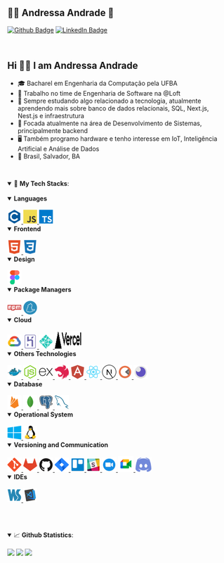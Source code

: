 ## 👩‍💻 Andressa Andrade 🦉

[![Github Badge](https://img.shields.io/badge/-Github-373737?style=flat&logo=Github&logoColor=white)](https://github.com/AndressAndrade)
[![LinkedIn Badge](https://img.shields.io/badge/-LinkedIn-blue?style=flat&logo=linkedin&logoColor=white)](https://www.linkedin.com/in/andressa-andrade-28b106119/)

<br>

<h2> Hi 👋🏽 I am Andressa Andrade</h2>

- 🎓 Bacharel em Engenharia da Computação pela UFBA
- 🏢 Trabalho no time de Engenharia de Software na @Loft
- 🔭 Sempre estudando algo relacionado a tecnologia, atualmente aprendendo mais sobre banco de dados relacionais, SQL, Next.js, Nest.js e infraestrutura
- 🎯 Focada atualmente na área de Desenvolvimento de Sistemas, principalmente backend
- 🖥️ Também programo hardware e tenho interesse em IoT, Inteligência Artificial e Análise de Dados
- 🧭 Brasil, Salvador, BA

<br>
 
<a id="tech"></a>

<details open>
  <summary>🚀 
    <strong>My Tech Stacks</strong>:
  </summary>
  
  <br>

<details open>
<summary>
<strong> Languages</strong> 
</summary>

<br>

<a href="https://en.wikipedia.org/wiki/C_(programming_language)">
 <img src="https://raw.githubusercontent.com/AndressAndrade/AndressAndrade/main/images/c-plain.svg" width="32" height="32" alt="C">
</a>

<a href="https://developer.mozilla.org/en-US/docs/Learn/JavaScript">
 <img src="https://raw.githubusercontent.com/AndressAndrade/AndressAndrade/main/images/javascript-original.svg" width="32" height="32" alt="Javascript">
</a>

<a href="https://www.typescriptlang.org">
  <img src="https://raw.githubusercontent.com/AndressAndrade/AndressAndrade/main/images/typescript-original.svg" width="32" height="32" alt="Typescript">
</a>

</details>

<details open>
<summary>
<strong> Frontend</strong> 
</summary>

<br>

<a href="https://developer.mozilla.org/en-US/docs/Glossary/HTML">
 <img src="https://raw.githubusercontent.com/AndressAndrade/AndressAndrade/main/images/html5-plain.svg" width="32" height="32" alt="html">
</a>

<a href="https://developer.mozilla.org/en-US/docs/Web/CSS">
 <img src="https://raw.githubusercontent.com/AndressAndrade/AndressAndrade/main/images/css3-plain.svg" width="32" height="32" alt="css">
</a>

</details>

<details open>
<summary>
<strong> Design</strong> 
</summary>

<br>

<a href="https://www.figma.com">
<img src="https://raw.githubusercontent.com/AndressAndrade/AndressAndrade/main/images/figma-original.svg" width="32" height="32" alt="figma">
</a>

</details>

<details open>
<summary>
<strong> Package Managers</strong> 
</summary>

<br>

<a href="https://www.npmjs.com">
<img src="https://raw.githubusercontent.com/AndressAndrade/AndressAndrade/main/images/npm-original-wordmark.svg" width="32" height="32" alt="npm">
</a>

<a href="https://yarnpkg.com">
<img src="https://raw.githubusercontent.com/AndressAndrade/AndressAndrade/main/images/yarn-original.svg" width="32" height="32" alt="yarn">
</a>

</details>

<details open>
<summary>
<strong> Cloud </strong> 
</summary>
  
 <br>

<a href="https://cloud.google.com/">
<img src="https://raw.githubusercontent.com/AndressAndrade/AndressAndrade/main/images/googlecloud-original.svg" width="32" height="32" alt="gcp">
</a>

<a href="https://www.heroku.com">
<img src="https://raw.githubusercontent.com/AndressAndrade/AndressAndrade/main/images/heroku-original.svg" width="32" height="32" alt="heroku">
</a>

<a href="https://www.netlify.com">
<img src="https://raw.githubusercontent.com/AndressAndrade/AndressAndrade/main/images/netlify.svg" width="32" height="32" alt="netlify">
</a>

<a href="https://vercel.com">
<img src="https://raw.githubusercontent.com/AndressAndrade/AndressAndrade/main/images/vercel.svg" width="60" height="40" alt="vercel">
</a>

</details>
<details open>
  <summary>
   <strong> Others Technologies</strong> 
 </summary>
  
 <br>

<a href="https://www.docker.com">
<img src="https://raw.githubusercontent.com/AndressAndrade/AndressAndrade/main/images/docker-original.svg" width="32" height="32" alt="docker">
</a>

<a href="https://nodejs.org/en/">
<img src="https://raw.githubusercontent.com/AndressAndrade/AndressAndrade/main/images/nodejs-original.svg" width="32" height="32" alt="nodejs">
</a>

<a href="https://expressjs.com/pt-br/">
<img src="https://raw.githubusercontent.com/AndressAndrade/AndressAndrade/main/images/express-original.svg" width="32" height="32" alt="expressjs">
</a>

<a href="https://nestjs.com">
<img src="https://raw.githubusercontent.com/AndressAndrade/AndressAndrade/main/images/nestjs-plain.svg" width="32" height="32" alt="nestjs">
</a>

<a href="https://angular.io">
<img src="https://raw.githubusercontent.com/AndressAndrade/AndressAndrade/main/images/angularjs-plain.svg" width="32" height="32" alt="angular">
</a>

<a href="https://pt-br.reactjs.org">
<img src="https://raw.githubusercontent.com/AndressAndrade/AndressAndrade/main/images/react-original.svg" width="32" height="32" alt="react">
</a>

<a href="https://nextjs.org">
<img src="https://raw.githubusercontent.com/AndressAndrade/AndressAndrade/main/images/nextjs-line.svg" width="32" height="32" alt="nextjs">
</a>

<a href="https://www.postman.com">
<img src="https://raw.githubusercontent.com/AndressAndrade/AndressAndrade/main/images/postman.svg" width="32" height="32" alt="postman">
</a>

<a href="https://insomnia.rest">
<img src="https://raw.githubusercontent.com/AndressAndrade/AndressAndrade/main/images/insomnia.svg" width="32" height="32" alt="insomnia">
</a>

</details>

<details open>
<summary>
<strong> Database</strong> 
</summary>

<br>

<a href="https://firebase.google.com/">
<img src="https://raw.githubusercontent.com/AndressAndrade/AndressAndrade/main/images/firebase-plain.svg" width="32" height="32" alt="firebase">
</a>

<a href="https://www.mongodb.com/cloud/atlas/efficiency">
<img src="https://raw.githubusercontent.com/AndressAndrade/AndressAndrade/main/images/mongodb-original.svg" width="32" height="32" alt="mongodb">
</a>

<a href="https://www.postgresql.org">
<img src="https://raw.githubusercontent.com/AndressAndrade/AndressAndrade/main/images/postgresql-original.svg" width="32" height="32" alt="postgres">
</a>

<a href="https://www.mysql.com">
<img src="https://raw.githubusercontent.com/AndressAndrade/AndressAndrade/main/images/mysql-original.svg" width="32" height="32" alt="mysql">
</a>

</details>

<details open>
<summary>
<strong> Operational System</strong> 
</summary>

<br>

<a href="https://www.microsoft.com/pt-br/windows/">
<img src="https://raw.githubusercontent.com/AndressAndrade/AndressAndrade/main/images/windows8-original.svg" width="32" height="32" alt="windows">
</a>

<a href="https://manjaro.org">
<img src="https://raw.githubusercontent.com/AndressAndrade/AndressAndrade/main/images/linux-original.svg" width="32" height="32" alt="linux">
</a>

</details>

<details open>
<summary>
<strong> Versioning and Communication</strong> 
</summary>

<br>

<a href="https://git-scm.com">
<img src="https://raw.githubusercontent.com/AndressAndrade/AndressAndrade/main/images/git-original.svg" width="32" height="32" alt="git">
</a>

<a href="https://about.gitlab.com">
<img src="https://raw.githubusercontent.com/AndressAndrade/AndressAndrade/main/images/gitlab-plain.svg" width="32" height="32" alt="gitlab">
</a>

<a href="https://github.com/AndressAndrade">
<img src="https://raw.githubusercontent.com/AndressAndrade/AndressAndrade/main/images/github-original.svg" width="32" height="32" alt="github">
</a>

<a href="https://www.atlassian.com/software/jira">
<img src="https://raw.githubusercontent.com/AndressAndrade/AndressAndrade/main/images/jira.svg" width="32" height="32" alt="jira">
</a>

<a href="https://trello.com/">
<img src="https://raw.githubusercontent.com/AndressAndrade/AndressAndrade/main/images/trello.svg" width="32" height="32" alt="trello">
</a>

<a href="https://slack.com/intl/pt-br/">
<img src="https://raw.githubusercontent.com/AndressAndrade/AndressAndrade/main/images/slack.svg" width="32" height="32" alt="slack">
</a>

<a href="https://zoom.us/pt-pt/meetings.html">
<img src="https://raw.githubusercontent.com/AndressAndrade/AndressAndrade/main/images/zoom.svg" width="32" height="32" alt="zoom">
</a>

<a href="https://meet.google.com">
<img src="https://raw.githubusercontent.com/AndressAndrade/AndressAndrade/main/images/google_meet.png" width="36" height="36" alt="meet">
</a>

<a href="https://discord.com">
<img src="https://raw.githubusercontent.com/AndressAndrade/AndressAndrade/main/images/discord.png" width="36" height="32" alt="discord">
</a>

</details>

<details open>
<summary>
<strong> IDEs</strong> 
</summary>
  
<br>

<a href="https://www.jetbrains.com/pt-br/webstorm/">
<img src="https://raw.githubusercontent.com/AndressAndrade/AndressAndrade/main/images/webstorm-plain.svg" width="32" height="32" alt="webstorm">
</a>

<a href="https://code.visualstudio.com">
<img src="https://raw.githubusercontent.com/AndressAndrade/AndressAndrade/main/images/visual_code.svg" width="32" height="32" alt="visualcode">
</a>

</details>

<!-- <details open>
<summary>
<strong> Getting started</strong>
</summary>

<br>

<img src="https://raw.githubusercontent.com/AndressAndrade/AndressAndrade/main/images/angularjs-plain.svg" width="32" height="32" alt="dart">

<img src="https://raw.githubusercontent.com/AndressAndrade/AndressAndrade/main/images/angularjs-plain.svg" width="32" height="32" alt="flutter">

<img src="https://raw.githubusercontent.com/AndressAndrade/AndressAndrade/main/images/angularjs-plain.svg" width="32" height="32" alt="kubernetes">

<img src="https://raw.githubusercontent.com/AndressAndrade/AndressAndrade/main/images/angularjs-plain.svg" width="32" height="32" alt="netcore">

<img src="https://raw.githubusercontent.com/AndressAndrade/AndressAndrade/main/images/angularjs-plain.svg" width="32" height="32" alt="go">

<img src="https://raw.githubusercontent.com/AndressAndrade/AndressAndrade/main/images/angularjs-plain.svg" width="32" height="32" alt="php">

<img src="https://raw.githubusercontent.com/AndressAndrade/AndressAndrade/main/images/angularjs-plain.svg" width="32" height="32" alt="laravel">

</details> -->

</details>

<a id="skill"></a>

<br><br>

<details open>
  <summary>📈 <b>Github Statistics</b>:</summary> 
  <br>       
  <div> 
     <a style="text-decoration: none;" href="#">
      <img width="450px" src="https://github-readme-stats.vercel.app/api?username=AndressAndrade&show_icons=true&include_all_commits=true&count_private=true&&hide=issues&theme=jolly"/>
    </a>
    <a style="text-decoration: none;" href="#">
      <img width="332px" src="https://github-readme-stats.vercel.app/api/top-langs/?username=AndressAndrade&layout=compact&theme=jolly&langs_count=6&hide=vhdl,verilog,html">
    </a>    
    <a style="text-decoration: none;" href="#">
     <img width="450px" src="https://github-readme-streak-stats.herokuapp.com/?user=AndressAndrade&layout=compact&theme=jolly" />
    </a>
  </div>
</details>
